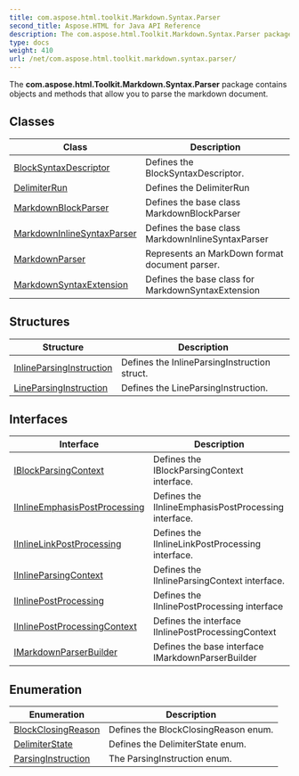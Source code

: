 ```yaml
---
title: com.aspose.html.toolkit.Markdown.Syntax.Parser
second_title: Aspose.HTML for Java API Reference
description: The com.aspose.html.Toolkit.Markdown.Syntax.Parser package contains objects and methods that allow you to parse the markdown document
type: docs
weight: 410
url: /net/com.aspose.html.toolkit.markdown.syntax.parser/
---
```

The **com.aspose.html.Toolkit.Markdown.Syntax.Parser** package contains objects and methods that allow you to parse the markdown document.

## Classes

| Class | Description |
| --- | --- |
| [BlockSyntaxDescriptor](./blocksyntaxdescriptor/) | Defines the BlockSyntaxDescriptor. |
| [DelimiterRun](./delimiterrun/) | Defines the DelimiterRun |
| [MarkdownBlockParser](./markdownblockparser/) | Defines the base class MarkdownBlockParser |
| [MarkdownInlineSyntaxParser](./markdowninlinesyntaxparser/) | Defines the base class MarkdownInlineSyntaxParser |
| [MarkdownParser](./markdownparser/) | Represents an MarkDown format document parser. |
| [MarkdownSyntaxExtension](./markdownsyntaxextension/) | Defines the base class for MarkdownSyntaxExtension |
## Structures

| Structure | Description |
| --- | --- |
| [InlineParsingInstruction](./inlineparsinginstruction/) | Defines the InlineParsingInstruction struct. |
| [LineParsingInstruction](./lineparsinginstruction/) | Defines the LineParsingInstruction. |
## Interfaces

| Interface | Description |
| --- | --- |
| [IBlockParsingContext](./iblockparsingcontext/) | Defines the IBlockParsingContext interface. |
| [IInlineEmphasisPostProcessing](./iinlineemphasispostprocessing/) | Defines the IInlineEmphasisPostProcessing interface. |
| [IInlineLinkPostProcessing](./iinlinelinkpostprocessing/) | Defines the IInlineLinkPostProcessing interface. |
| [IInlineParsingContext](./iinlineparsingcontext/) | Defines the IInlineParsingContext interface. |
| [IInlinePostProcessing](./iinlinepostprocessing/) | Defines the IInlinePostProcessing interface |
| [IInlinePostProcessingContext](./iinlinepostprocessingcontext/) | Defines the interface IInlinePostProcessingContext |
| [IMarkdownParserBuilder](./imarkdownparserbuilder/) | Defines the base interface IMarkdownParserBuilder |
## Enumeration

| Enumeration | Description |
| --- | --- |
| [BlockClosingReason](./blockclosingreason/) | Defines the BlockClosingReason enum. |
| [DelimiterState](./delimiterstate/) | Defines the DelimiterState enum. |
| [ParsingInstruction](./parsinginstruction/) | The ParsingInstruction enum. |
